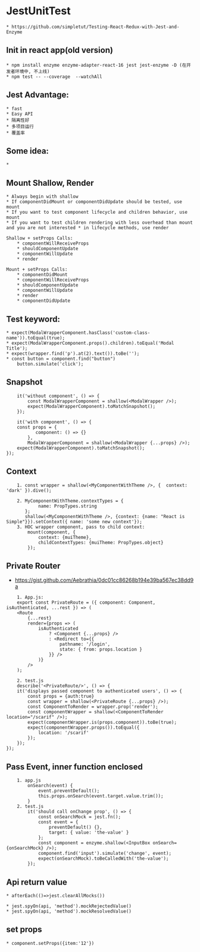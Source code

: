 # JestUnitTest
    * https://github.com/simpletut/Testing-React-Redux-with-Jest-and-Enzyme

## Init in react app(old version)
    * npm install enzyme enzyme-adapter-react-16 jest jest-enzyme -D (在开发者环境中, 不上线)
    * npm test -- --coverage  --watchAll

## Jest Advantage:  
    * fast
    * Easy API
    * 隔离性好
    * 多项目运行
    * 覆盖率

## Some idea:
    * 

## Mount Shallow, Render
    * Always begin with shallow
    * If componentDidMount or componentDidUpdate should be tested, use mount
    * If you want to test component lifecycle and children behavior, use mount
    * If you want to test children rendering with less overhead than mount and you are not interested * in lifecycle methods, use render
    
    Shallow + setProps Calls:
        * componentWillReceiveProps
        * shouldComponentUpdate
        * componentWillUpdate
        * render

    Mount + setProps Calls:
        * componentDidMount
        * componentWillReceiveProps
        * shouldComponentUpdate
        * componentWillUpdate
        * render
        * componentDidUpdate

## Test keyword:
    * expect(ModalWrapperComponent.hasClass('custom-class-name')).toEqual(true); 
    * expect(ModalWrapperComponent.props().children).toEqual('Modal Title');
    * expect(wrapper.find('p').at(2).text()).toBe('');
    * const button = component.find("button")
        button.simulate('click');

## Snapshot
```
    it('without component', () => {  
        const ModalWrapperComponent = shallow(<ModalWrapper />);
        expect(ModalWrapperComponent).toMatchSnapshot();
    });

    it('with component', () => {  
    const props = {
           component: () => {}
        },
        ModalWrapperComponent = shallow(<ModalWrapper {...props} />);
    expect(ModalWrapperComponent).toMatchSnapshot();
});
```
## Context
```
    1. const wrapper = shallow(<MyComponentWithTheme />, {  context: 'dark' }).dive(); 

    2. MyComponentWithTheme.contextTypes = {
            name: PropTypes.string
       };
       shallow(<MyComponentWithTheme />, {context: {name: "React is Simple"}}).setContext({ name: 'some new context'}); 
    3. HOC wrapper component, pass to child context:
        mount(component, {
            context: {muiTheme}, 
            childContextTypes: {muiTheme: PropTypes.object}
        });

```
## Private Router
 * https://gist.github.com/Aebrathia/0dc01cc86268b194e39ba567ec38dd9a
```
    1. App.js:
    export const PrivateRoute = ({ component: Component, isAuthenticated, ...rest }) => (
    <Route
        {...rest}
        render={props => (
            isAuthenticated
                ? <Component {...props} />
                : <Redirect to={{
                    pathname: '/login',
                    state: { from: props.location }
                }} />
            )}
        />
    );

    2. test.js
    describe('<PrivateRoute/>', () => {
    it('displays passed component to authenticated users', () => {
        const props = {auth:true}
        const wrapper = shallow(<PrivateRoute {...props} />);
        const ComponentToRender = wrapper.prop('render');
        const componentWrapper = shallow(<ComponentToRender location="/scarif" />);
        expect(componentWrapper.is(props.component)).toBe(true);
        expect(componentWrapper.props()).toEqual({
            location: '/scarif'
        });
    });
});

```

## Pass Event, inner function enclosed
```
    1. app.js
        onSearch(event) {
            event.preventDefault();
            this.props.onSearch(event.target.value.trim());
        }
    2. test.js
        it('should call onChange prop', () => {
            const onSearchMock = jest.fn();
            const event = {
                preventDefault() {},
                target: { value: 'the-value' }
            };
            const component = enzyme.shallow(<InputBox onSearch={onSearchMock} />);
            component.find('input').simulate('change', event);
            expect(onSearchMock).toBeCalledWith('the-value');
        });
```

## Api return  value
    * afterEach(()=>jest.clearAllMocks())

    * jest.spyOn(api, 'method').mockRejectedValue()
    * jest.spyOn(api, 'method').mockResolvedValue()

## set props
    * component.setProps({item:'12'})